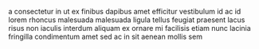 a consectetur in ut ex finibus dapibus amet efficitur vestibulum id ac id lorem
rhoncus malesuada malesuada ligula tellus feugiat praesent lacus risus non
iaculis interdum aliquam ex ornare mi facilisis etiam nunc lacinia fringilla
condimentum amet sed ac in sit aenean mollis sem